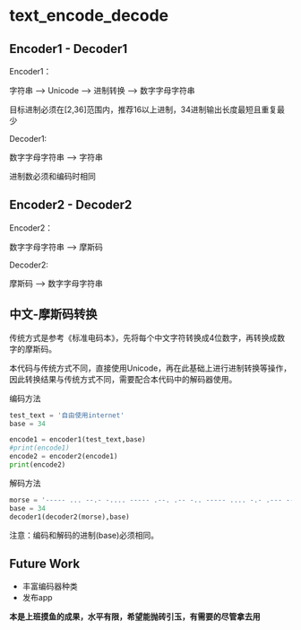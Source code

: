 # text_encode_decode

## Encoder1 - Decoder1

Encoder1：

   字符串 --> Unicode  --> 进制转换 --> 数字字母字符串  
   
   目标进制必须在[2,36]范围内，推荐16以上进制，34进制输出长度最短且重复最少   

Decoder1:

   数字字母字符串 -->  字符串
   
   进制数必须和编码时相同

## Encoder2 - Decoder2

Encoder2：

   数字字母字符串 --> 摩斯码

Decoder2:

   摩斯码 --> 数字字母字符串

## 中文-摩斯码转换

   传统方式是参考《标准电码本》，先将每个中文字符转换成4位数字，再转换成数字的摩斯码。  
   
   本代码与传统方式不同，直接使用Unicode，再在此基础上进行进制转换等操作，因此转换结果与传统方式不同，需要配合本代码中的解码器使用。  

   编码方法
   
   ```python
   test_text = '自由使用internet'
   base = 34

   encode1 = encoder1(test_text,base)
   #print(encode1)
   encode2 = encoder2(encode1)
   print(encode2)
   ```
   
   解码方法
   
   ```python
   morse = '----- ... --.- -.... ----- .--. .-- -.. ----- .... -.- .--- ----- .--. .-- ....- ----- ----- ...-- ...-- ----- ----- ...-- ---.. ----- ----- ...-- . ----- ----- ..--- -..- ----- ----- ...-- -.-. ----- ----- ...-- ---.. ----- ----- ..--- -..- ----- ----- ...-- .'
   base = 34
   decoder1(decoder2(morse),base)
   ```
   
   注意：编码和解码的进制(base)必须相同。

## Future Work
* 丰富编码器种类
* 发布app

**本是上班摸鱼的成果，水平有限，希望能抛砖引玉，有需要的尽管拿去用**

